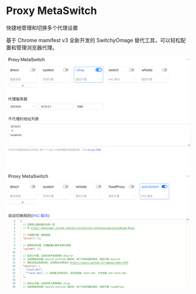 # Proxy MetaSwitch

快捷地管理和切换多个代理设置

基于 Chrome mamifest v3 全新开发的 SwitchyOmage 替代工具，可以轻松配置和管理浏览器代理。

![Proxy MetaSwitch](assets/m01.png)
![Proxy MetaSwitch](assets/m02.png)
